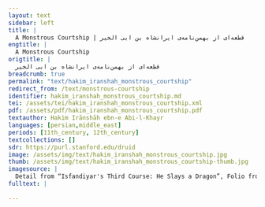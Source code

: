 ```yaml
---
layout: text
sidebar: left
title: |
  A Monstrous Courtship | قطعه‌ای از بهمن‌نامه‌ی ایرانشاه بن ابی الخیر
engtitle: |
  A Monstrous Courtship
origtitle: |
  قطعه‌ای از بهمن‌نامه‌ی ایرانشاه بن ابی الخیر
breadcrumb: true
permalink: "text/hakim_iranshah_monstrous_courtship"
redirect_from: /text/monstrous-courtship
identifier: hakim_iranshah_monstrous_courtship.md
tei: /assets/tei/hakim_iranshah_monstrous_courtship.xml
pdf: /assets/pdf/hakim_iranshah_monstrous_courtship.pdf
textauthor: Hakim Irānshāh ebn-e Abi-l-Khayr
languages: [persian,middle_east]
periods: [11th_century, 12th_century]
textcollections: []
sdr: https://purl.stanford.edu/druid 
image: /assets/img/text/hakim_iranshah_monstrous_courtship.jpg
thumb: /assets/img/text/hakim_iranshah_monstrous_courtship-thumb.jpg
imagesource: |
  Detail from “Isfandiyar's Third Course: He Slays a Dragon”, Folio from a Shahnama (Book of Kings), Abu'l Qasim Firdausi, ca. 1330–40; Ink, opaque watercolor, gold, and silver on paper; Metropolitan Museum of Art Bequest of Monroe C. Gutman, 1974 [CC]
fulltext: |
  
---
```

